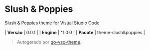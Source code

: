 # Slush & Poppies

Slush & Poppies theme for Visual Studio Code

| **Versão** | 0.0.1 |
| **Engine** | ^1.0.0 |
| **Pacote** | theme-slush&poppies |

> Autogerado por [go-vsc-theme](https://github.com/natalbu/go-vsc-theme).
